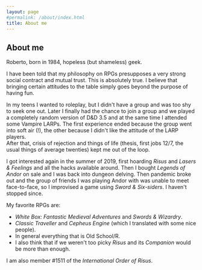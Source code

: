 ```yaml
---
layout: page
#permalink: /about/index.html
title: About me
---
```


## About me

Roberto, born in 1984, hopeless (but shameless) geek.

I have been told that my philosophy on RPGs presupposes a very strong social contract and mutual trust. This is absolutely true. I believe that bringing certain attitudes to the table simply goes beyond the purpose of having fun.

In my teens I wanted to roleplay, but I didn't have a group and was too shy to seek one out. Later I finally had the chance to join a group and we played a completely random version of D&D 3.5 and at the same time I attended some Vampire LARPs. The first experience ended because the group went into soft air (!), the other because I didn't like the attitude of the LARP players.  
After that, crisis of rejection and things of life (thesis, first jobs 12/7, the usual things of average twenties) kept me out of the loop.

I got interested again in the summer of 2019, first hoarding *Risus* and *Lasers & Feelings* and all the hacks available around. Then I bought *Legends of Andor* on sale and I was back into dungeon delving. Then pandemic broke out and the group of friends I was playing Andor with was unable to meet face-to-face, so I improvised a game using *Sword & Six-siders*. I haven't stopped since.

My favorite RPGs are:
- *White Box: Fantastic Medieval Adventures* and *Swords & Wizardry*.
- *Classic Traveller* and *Cepheus Engine* (which I translated with some nice people).
- In general everything that is Old School/R.
- I also think that if we weren't too picky *Risus* and its *Companion* would be more than enough.

I am also member #1511 of the *International Order of Risus*.